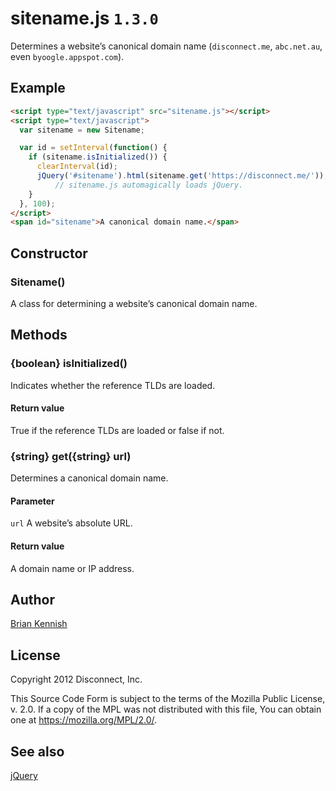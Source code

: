 # sitename.js `1.3.0`

Determines a website’s canonical domain name (`disconnect.me`, `abc.net.au`,
even `byoogle.appspot.com`).

## Example

```html
<script type="text/javascript" src="sitename.js"></script>
<script type="text/javascript">
  var sitename = new Sitename;

  var id = setInterval(function() {
    if (sitename.isInitialized()) {
      clearInterval(id);
      jQuery('#sitename').html(sitename.get('https://disconnect.me/'));
          // sitename.js automagically loads jQuery.
    }
  }, 100);
</script>
<span id="sitename">A canonical domain name.</span>
```

## Constructor

### Sitename()

A class for determining a website’s canonical domain name.

## Methods

### {boolean} isInitialized()

Indicates whether the reference TLDs are loaded.

#### Return value

True if the reference TLDs are loaded or false if not.

### {string} get({string} url)

Determines a canonical domain name.

#### Parameter

`url` A website’s absolute URL.

#### Return value

A domain name or IP address.

## Author

[Brian Kennish](https://github.com/byoogle)

## License

Copyright 2012 Disconnect, Inc.

This Source Code Form is subject to the terms of the Mozilla Public License, v.
2.0. If a copy of the MPL was not distributed with this file, You can obtain one
at https://mozilla.org/MPL/2.0/.

## See also

[jQuery](https://github.com/jquery/jquery)
